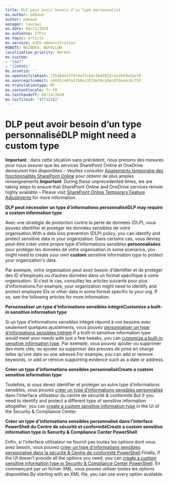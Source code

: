 ```yaml
---
title: DLP peut avoir besoin d’un type personnalisé
ms.author: pebaum
author: pebaum
manager: laurawi
ms.date: 04/21/2020
ms.audience: ITPro
ms.topic: article
ms.service: o365-administration
ROBOTS: NOINDEX, NOFOLLOW
localization_priority: Normal
ms.custom:
- "1647"
- "3200001"
ms.assetid: ''
ms.openlocfilehash: 72b16d437f97de27cbdc364f022c3e2059b31ef0
ms.sourcegitcommit: c6692ce0fa1358ec3529e59ca0ecdfdea4cdc759
ms.translationtype: MT
ms.contentlocale: fr-FR
ms.lasthandoff: 09/14/2020
ms.locfileid: "47712182"
---
```

# <a name="dlp-might-need-a-custom-type"></a><span data-ttu-id="8949c-102">DLP peut avoir besoin d’un type personnalisé</span><span class="sxs-lookup"><span data-stu-id="8949c-102">DLP might need a custom type</span></span>

<span data-ttu-id="8949c-103">**Important** : dans cette situation sans précédent, nous prenons des mesures pour nous assurer que les services SharePoint Online et OneDrive demeurent très disponibles – Veuillez consulter [Ajustements temporaire des fonctionnalités SharePoint Online](https://aka.ms/ODSPAdjustments) pour obtenir de plus amples renseignements.</span><span class="sxs-lookup"><span data-stu-id="8949c-103">**Important**: During these unprecedented times, we are taking steps to ensure that SharePoint Online and OneDrive services remain highly available – Please visit [SharePoint Online Temporary Feature Adjustments](https://aka.ms/ODSPAdjustments) for more information.</span></span>

<span data-ttu-id="8949c-104">**DLP peut nécessiter un type d’informations personnalisé**</span><span class="sxs-lookup"><span data-stu-id="8949c-104">**DLP may require a custom information type**</span></span>

<span data-ttu-id="8949c-105">Avec une stratégie de protection contre la perte de données (DLP), vous pouvez identifier et protéger les données sensibles de votre organisation.</span><span class="sxs-lookup"><span data-stu-id="8949c-105">With a data loss prevention (DLP) policy, you can identify and protect sensitive data in your organization.</span></span> <span data-ttu-id="8949c-106">Dans certains cas, vous devrez peut-être créer votre propre type d’informations sensibles **personnalisées** pour protéger les données de votre organisation.</span><span class="sxs-lookup"><span data-stu-id="8949c-106">In some scenarios, you might need to create your own **custom** sensitive information type to protect your organization's data.</span></span>

<span data-ttu-id="8949c-107">Par exemple, votre organisation peut avoir besoin d’identifier et de protéger des ID d’employés ou d’autres données dans un format spécifique à votre organisation. Si c’est le cas, consultez les articles suivants pour plus d’informations.</span><span class="sxs-lookup"><span data-stu-id="8949c-107">For example, your organization might need to identify and protect employee IDs or other data in some format specific to your org. If so, see the following articles for more information.</span></span>
  
 <span data-ttu-id="8949c-108">**Personnaliser un type d’informations sensibles intégré**</span><span class="sxs-lookup"><span data-stu-id="8949c-108">**Customize a built-in sensitive information type**</span></span>
  
<span data-ttu-id="8949c-109">Si un type d’informations sensibles intégré répond à vos besoins avec seulement quelques ajustements, vous pouvez [personnaliser un type d’informations sensibles intégré](https://docs.microsoft.com/microsoft-365/compliance/customize-a-built-in-sensitive-information-type).</span><span class="sxs-lookup"><span data-stu-id="8949c-109">If a built-in sensitive information type would meet your needs with just a few tweaks, you can [customize a built-in sensitive information type](https://docs.microsoft.com/microsoft-365/compliance/customize-a-built-in-sensitive-information-type).</span></span> <span data-ttu-id="8949c-110">Par exemple, vous pouvez ajouter ou supprimer des mots clés, ou ajouter ou supprimer des preuves de prise en charge telles qu’une date ou une adresse.</span><span class="sxs-lookup"><span data-stu-id="8949c-110">For example, you can add or remove keywords, or add or remove supporting evidence such as a date or address.</span></span>
  
 <span data-ttu-id="8949c-111">**Créer un type d’informations sensibles personnalisé**</span><span class="sxs-lookup"><span data-stu-id="8949c-111">**Create a custom sensitive information type**</span></span>
  
<span data-ttu-id="8949c-112">Toutefois, si vous devez identifier et protéger un autre type d’informations sensibles, vous pouvez [créer un type d’informations sensibles personnalisé](https://docs.microsoft.com/microsoft-365/compliance/create-a-custom-sensitive-information-type) dans l’interface utilisateur du centre de sécurité & conformité.</span><span class="sxs-lookup"><span data-stu-id="8949c-112">But if you need to identify and protect a different type of sensitive information altogether, you can [create a custom sensitive information type](https://docs.microsoft.com/microsoft-365/compliance/create-a-custom-sensitive-information-type) in the UI of the Security & Compliance Center.</span></span>
  
<span data-ttu-id="8949c-113">**Créer un type d’informations sensibles personnalisé dans l’interface PowerShell du Centre de sécurité et conformité**</span><span class="sxs-lookup"><span data-stu-id="8949c-113">**Create a custom sensitive information type in Security & Compliance Center PowerShell**</span></span>

<span data-ttu-id="8949c-114">Enfin, si l’interface utilisateur ne fournit pas toutes les options dont vous avez besoin, vous pouvez [créer un type d’informations sensibles personnalisé dans la sécurité & Centre de conformité PowerShell](https://docs.microsoft.com/microsoft-365/compliance/create-a-custom-sensitive-information-type-in-scc-powershell).</span><span class="sxs-lookup"><span data-stu-id="8949c-114">Finally, if the UI doesn't provide all the options you need, you can [create a custom sensitive information type in Security & Compliance Center PowerShell](https://docs.microsoft.com/microsoft-365/compliance/create-a-custom-sensitive-information-type-in-scc-powershell).</span></span> <span data-ttu-id="8949c-115">En commençant par un fichier XML, vous pouvez utiliser toutes les options disponibles.</span><span class="sxs-lookup"><span data-stu-id="8949c-115">By starting with an XML file, you can use every option available.</span></span>
